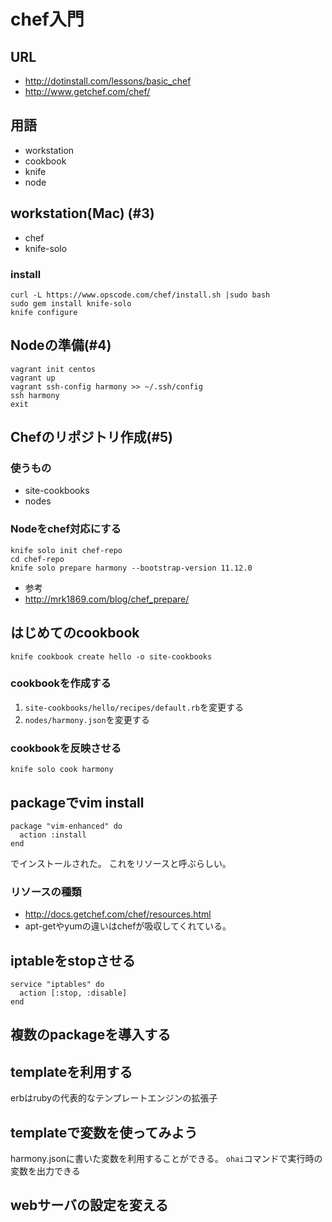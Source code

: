 # chef入門

## URL

* http://dotinstall.com/lessons/basic_chef
* http://www.getchef.com/chef/

## 用語

* workstation
* cookbook
* knife
* node

## workstation(Mac) (#3)

* chef
* knife-solo

### install

```
curl -L https://www.opscode.com/chef/install.sh |sudo bash
sudo gem install knife-solo
knife configure
```

## Nodeの準備(#4)

```
vagrant init centos
vagrant up
vagrant ssh-config harmony >> ~/.ssh/config
ssh harmony
exit
```

## Chefのリポジトリ作成(#5)

### 使うもの

* site-cookbooks
* nodes

### Nodeをchef対応にする

```
knife solo init chef-repo
cd chef-repo
knife solo prepare harmony --bootstrap-version 11.12.0
```

* 参考
* http://mrk1869.com/blog/chef_prepare/

##  はじめてのcookbook

```
knife cookbook create hello -o site-cookbooks
```

### cookbookを作成する

1. `site-cookbooks/hello/recipes/default.rb`を変更する
2. `nodes/harmony.json`を変更する

### cookbookを反映させる

```
knife solo cook harmony
```

## packageでvim install

```
package "vim-enhanced" do
  action :install
end
```
でインストールされた。
これをリソースと呼ぶらしい。

### リソースの種類

* http://docs.getchef.com/chef/resources.html
* apt-getやyumの違いはchefが吸収してくれている。

## iptableをstopさせる

```
service "iptables" do
  action [:stop, :disable]
end
```

## 複数のpackageを導入する

## templateを利用する

erbはrubyの代表的なテンプレートエンジンの拡張子

## templateで変数を使ってみよう

harmony.jsonに書いた変数を利用することができる。
`ohai`コマンドで実行時の変数を出力できる


## webサーバの設定を変える
